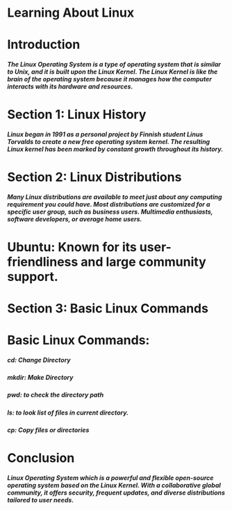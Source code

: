 # Learning About Linux
# Introduction
##### The Linux Operating System is a type of operating system that is similar to Unix, and it is built upon the Linux Kernel. The Linux Kernel is like the brain of the operating system because it manages how the computer interacts with its hardware and resources. 

# Section 1: Linux History
##### Linux began in 1991 as a personal project by Finnish student Linus Torvalds to create a new free operating system kernel. The resulting Linux kernel has been marked by constant growth throughout its history. 

# Section 2: Linux Distributions
##### Many Linux distributions are available to meet just about any computing requirement you could have. Most distributions are customized for a specific user group, such as business users. Multimedia enthusiasts, software developers, or average home users.

# Ubuntu: Known for its user-friendliness and large community support.
# Section 3: Basic Linux Commands
# Basic Linux Commands:
##### cd: Change Directory
##### mkdir: Make Directory
##### pwd: to check the directory path
##### ls: to look list of files in current directory.
##### cp: Copy files or directories


# Conclusion
##### Linux Operating System which is a powerful and flexible open-source operating system based on the Linux Kernel. With a collaborative global community, it offers security, frequent updates, and diverse distributions tailored to user needs.